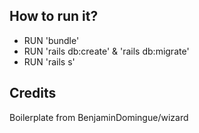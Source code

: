 ## How to run it?

- RUN 'bundle'
- RUN 'rails db:create' & 'rails db:migrate'
- RUN 'rails s'

## Credits

Boilerplate from BenjaminDomingue/wizard
